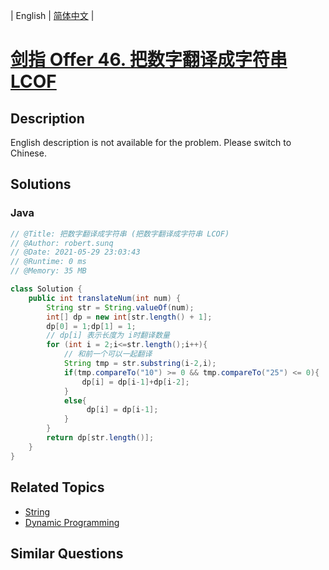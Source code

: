 
| English | [简体中文](README.md) |

# [剑指 Offer 46. 把数字翻译成字符串 LCOF](https://leetcode.cn//problems/ba-shu-zi-fan-yi-cheng-zi-fu-chuan-lcof/)

## Description

English description is not available for the problem. Please switch to Chinese.

## Solutions


### Java

```Java
// @Title: 把数字翻译成字符串 (把数字翻译成字符串 LCOF)
// @Author: robert.sunq
// @Date: 2021-05-29 23:03:43
// @Runtime: 0 ms
// @Memory: 35 MB

class Solution {
    public int translateNum(int num) {
        String str = String.valueOf(num);
        int[] dp = new int[str.length() + 1];
        dp[0] = 1;dp[1] = 1;
        // dp[i] 表示长度为 i时翻译数量
        for (int i = 2;i<=str.length();i++){
            // 和前一个可以一起翻译
            String tmp = str.substring(i-2,i);
            if(tmp.compareTo("10") >= 0 && tmp.compareTo("25") <= 0){
                dp[i] = dp[i-1]+dp[i-2];
            }
            else{
                 dp[i] = dp[i-1];
            }
        }
        return dp[str.length()];
    }
}
```



## Related Topics

- [String](https://leetcode.cn//tag/string)
- [Dynamic Programming](https://leetcode.cn//tag/dynamic-programming)

## Similar Questions


